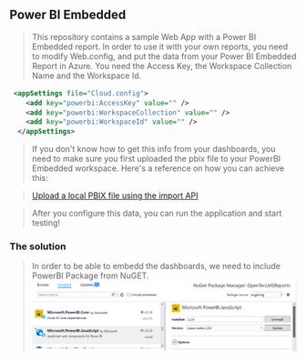 ## Power BI Embedded ##

>This repository contains a sample Web App with a Power BI Embedded report.
>In order to use it with your own reports, you need to modify Web.config, and put the data from your Power BI Embedded Report in Azure. 
> You need the Access Key, the Workspace Collection Name and the Workspace Id.
```xml
 <appSettings file="Cloud.config">
    <add key="powerbi:AccessKey" value="" />
    <add key="powerbi:WorkspaceCollection" value="" />
    <add key="powerbi:WorkspaceId" value="" />
  </appSettings>
```
> If you don't know how to get this info from your dashboards, you need to make sure you first uploaded the pbix file to your PowerBI Embedded workspace. Here's a reference on how you can achieve this:

>[Upload a local PBIX file using the import API](https://powerbi.microsoft.com/fr-fr/blog/upload-a-local-pbix-file-using-the-import-api/)

> After you configure this data, you can run the application and start testing!

### The solution ###
> In order to be able to embedd the dashboards, we need to include PowerBI Package from NuGET. 
![NuGET](imgs/powerbi_1.png)
